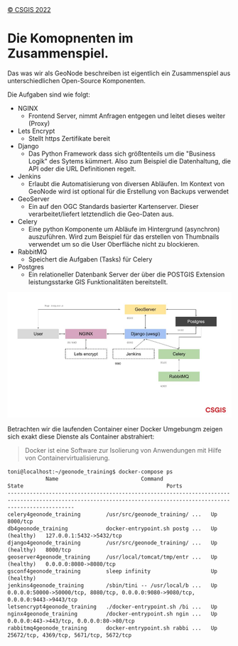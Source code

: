 <!-- the Menu -->
<link rel="stylesheet" media="all" href="../styles.css" />
<div id="logo"><a href="https://csgis.de">© CSGIS 2022</a></div>
<div id="menu"></div>
<div id="jumpMenu"></div>
<script src="../menu.js"></script>
<script src="../jumpmenu.js"></script>
<!-- the Menu -->


# Die Komopnenten im Zusammenspiel.

Das was wir als GeoNode beschreiben ist eigentlich ein Zusammenspiel aus unterschiedlichen Open-Source Komponenten.

Die Aufgaben sind wie folgt:

- NGINX
  - Frontend Server, nimmt Anfragen entgegen und leitet dieses weiter (Proxy)
- Lets Encrypt
  - Stellt https Zertifikate bereit
- Django
  - Das Python Framework dass sich größtenteils um die "Business Logik" des Sytems kümmert. Also zum Beispiel die Datenhaltung, die API oder die URL Definitionen regelt.
- Jenkins
  - Erlaubt die Automatisierung von diversen Abläufen. Im Kontext von GeoNode wird ist optional für die Erstellung von Backups verwendet
-  GeoServer
   -  Ein auf den OGC Standards basierter Kartenserver. Dieser verarbeitet/liefert letztendlich die Geo-Daten aus.
-  Celery
   -  Eine python Komponente um Abläufe im Hintergrund (asynchron) auszuführen. Wird zum Beispiel für das erstellen von Thumbnails verwendet um so die User Oberfläche nicht zu blockieren.
-  RabbitMQ
   - Speichert die Aufgaben (Tasks) für Celery
- Postgres
  - Ein relationeller Datenbank Server der über die POSTGIS Extension leistungsstarke GIS Funktionalitäten bereitstellt.

![GeoNode Infrastruktur](images/geonode-structure.jpeg)


Betrachten wir die laufenden Container einer Docker Umgebungm zeigen sich exakt diese Dienste als Container abstrahiert:

> Docker ist eine Software zur Isolierung von Anwendungen mit Hilfe von Containervirtualisierung.

```
toni@localhost:~/geonode_training$ docker-compose ps
            Name                          Command                  State                                             Ports                                       
-----------------------------------------------------------------------------------------------------------------------------------------------------------------
celery4geonode_training        /usr/src/geonode_training/ ...   Up             8000/tcp                                                                          
db4geonode_training            docker-entrypoint.sh postg ...   Up (healthy)   127.0.0.1:5432->5432/tcp                                                          
django4geonode_training        /usr/src/geonode_training/ ...   Up (healthy)   8000/tcp                                                                          
geoserver4geonode_training     /usr/local/tomcat/tmp/entr ...   Up (healthy)   0.0.0.0:8080->8080/tcp                                                            
gsconf4geonode_training        sleep infinity                   Up (healthy)                                                                                     
jenkins4geonode_training       /sbin/tini -- /usr/local/b ...   Up             0.0.0.0:50000->50000/tcp, 8080/tcp, 0.0.0.0:9080->9080/tcp, 0.0.0.0:9443->9443/tcp
letsencrypt4geonode_training   ./docker-entrypoint.sh /bi ...   Up                                                                                               
nginx4geonode_training         /docker-entrypoint.sh ngin ...   Up             0.0.0.0:443->443/tcp, 0.0.0.0:80->80/tcp                                          
rabbitmq4geonode_training      docker-entrypoint.sh rabbi ...   Up             25672/tcp, 4369/tcp, 5671/tcp, 5672/tcp     
```